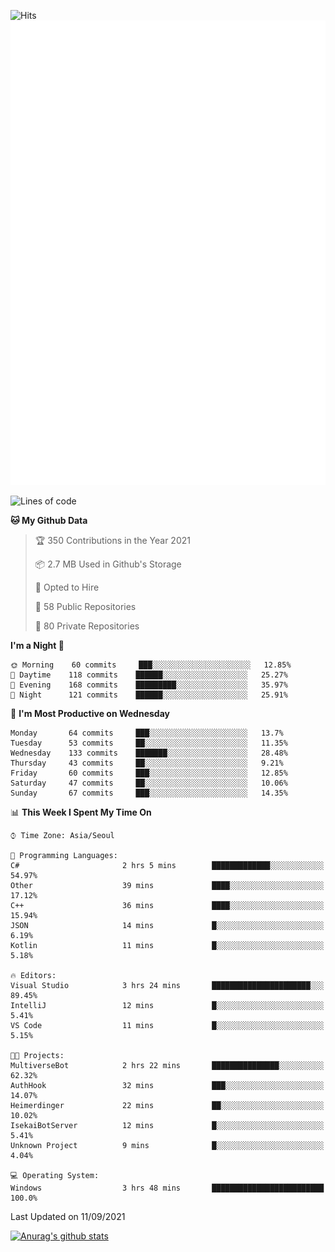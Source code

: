 ![Hits](https://hits.seeyoufarm.com/api/count/incr/badge.svg?url=https%3A%2F%2Fgithub.com%2Fkokose1234&count_bg=%2379C83D&title_bg=%23555555&icon=apple.svg&icon_color=%23E7E7E7&title=hits&edge_flat=false)
<br/>
![Metrics](https://github.com/kokose1234/kokose1234/blob/main/github-metrics.svg)

<!--START_SECTION:waka-->
![Lines of code](https://img.shields.io/badge/From%20Hello%20World%20I%27ve%20Written-12.4%20million%20lines%20of%20code-blue)

**🐱 My Github Data** 

> 🏆 350 Contributions in the Year 2021
 > 
> 📦 2.7 MB Used in Github's Storage 
 > 
> 💼 Opted to Hire
 > 
> 📜 58 Public Repositories 
 > 
> 🔑 80 Private Repositories  
 > 
**I'm a Night 🦉** 

```text
🌞 Morning    60 commits     ███░░░░░░░░░░░░░░░░░░░░░░   12.85% 
🌆 Daytime    118 commits    ██████░░░░░░░░░░░░░░░░░░░   25.27% 
🌃 Evening    168 commits    █████████░░░░░░░░░░░░░░░░   35.97% 
🌙 Night      121 commits    ██████░░░░░░░░░░░░░░░░░░░   25.91%

```
📅 **I'm Most Productive on Wednesday** 

```text
Monday       64 commits     ███░░░░░░░░░░░░░░░░░░░░░░   13.7% 
Tuesday      53 commits     ██░░░░░░░░░░░░░░░░░░░░░░░   11.35% 
Wednesday    133 commits    ███████░░░░░░░░░░░░░░░░░░   28.48% 
Thursday     43 commits     ██░░░░░░░░░░░░░░░░░░░░░░░   9.21% 
Friday       60 commits     ███░░░░░░░░░░░░░░░░░░░░░░   12.85% 
Saturday     47 commits     ██░░░░░░░░░░░░░░░░░░░░░░░   10.06% 
Sunday       67 commits     ███░░░░░░░░░░░░░░░░░░░░░░   14.35%

```


📊 **This Week I Spent My Time On** 

```text
⌚︎ Time Zone: Asia/Seoul

💬 Programming Languages: 
C#                       2 hrs 5 mins        █████████████░░░░░░░░░░░░   54.97% 
Other                    39 mins             ████░░░░░░░░░░░░░░░░░░░░░   17.12% 
C++                      36 mins             ████░░░░░░░░░░░░░░░░░░░░░   15.94% 
JSON                     14 mins             █░░░░░░░░░░░░░░░░░░░░░░░░   6.19% 
Kotlin                   11 mins             █░░░░░░░░░░░░░░░░░░░░░░░░   5.18%

🔥 Editors: 
Visual Studio            3 hrs 24 mins       ██████████████████████░░░   89.45% 
IntelliJ                 12 mins             █░░░░░░░░░░░░░░░░░░░░░░░░   5.41% 
VS Code                  11 mins             █░░░░░░░░░░░░░░░░░░░░░░░░   5.15%

🐱‍💻 Projects: 
MultiverseBot            2 hrs 22 mins       ███████████████░░░░░░░░░░   62.32% 
AuthHook                 32 mins             ███░░░░░░░░░░░░░░░░░░░░░░   14.07% 
Heimerdinger             22 mins             ██░░░░░░░░░░░░░░░░░░░░░░░   10.02% 
IsekaiBotServer          12 mins             █░░░░░░░░░░░░░░░░░░░░░░░░   5.41% 
Unknown Project          9 mins              █░░░░░░░░░░░░░░░░░░░░░░░░   4.04%

💻 Operating System: 
Windows                  3 hrs 48 mins       █████████████████████████   100.0%

```


 Last Updated on 11/09/2021
<!--END_SECTION:waka-->

[![Anurag's github stats](https://github-readme-stats.vercel.app/api?username=kokose1234&theme=dracula)](https://github.com/anuraghazra/github-readme-stats)



	
